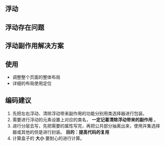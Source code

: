 

## 浮动

## 浮动存在问题


## 浮动副作用解决方案


## 使用
- 调整整个页面的整体布局
- 详细的布局使用定位

## 编码建议
1. 先把左右浮动、清除浮动带来副作用的功能分别用类选择器进行包装。
2. 需要进行浮动的元素设置上对应的类名， **一定记着清除浮动带来的副作用** 。
3. 进行分层去写，先把需要的属性写完，再把公共部分抽离出来，使用并集选择器或其他的但是进行封装。 **目的：提高代码的复用**
4. 计算盒子的 **大小** 要耐心的进行计算。